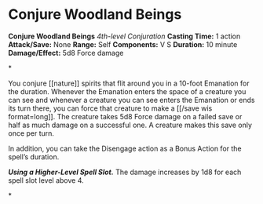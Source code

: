 # Conjure Woodland Beings

**Conjure Woodland Beings**
_4th-level Conjuration_
**Casting Time:** 1 action
**Attack/Save:** None
**Range:** Self
**Components:** V S
**Duration:** 10 minute
**Damage/Effect:** 5d8 Force damage

*<p>You conjure [[nature]] spirits that flit around you in a 10-foot Emanation for the duration. Whenever the Emanation enters the space of a creature you can see and whenever a creature you can see enters the Emanation or ends its turn there, you can force that creature to make a [[/save wis format=long]]. The creature takes 5d8 Force damage on a failed save or half as much damage on a successful one. A creature makes this save only once per turn.

In addition, you can take the Disengage action as a Bonus Action for the spell’s duration.

***Using a Higher-Level Spell Slot.*** The damage increases by 1d8 for each spell slot level above 4.</p>*